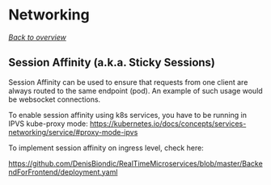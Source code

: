 # Networking

[_Back to overview_](README.md)

## Session Affinity (a.k.a. Sticky Sessions)

Session Affinity can be used to ensure that requests from one client are always routed to the same endpoint (pod).
An example of such usage would be websocket connections.

To enable session affinity using k8s services, you have to be running in IPVS kube-proxy mode: https://kubernetes.io/docs/concepts/services-networking/service/#proxy-mode-ipvs

To implement session affinity on ingress level, check here:

https://github.com/DenisBiondic/RealTimeMicroservices/blob/master/BackendForFrontend/deployment.yaml
